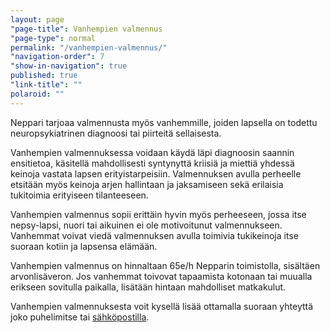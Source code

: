 ```yaml
---
layout: page
"page-title": Vanhempien valmennus
"page-type": normal
permalink: "/vanhempien-valmennus/"
"navigation-order": 7
"show-in-navigation": true
published: true
"link-title": ""
polaroid: ""
---
```









Neppari tarjoaa valmennusta myös vanhemmille, joiden lapsella on todettu neuropsykiatrinen diagnoosi tai piirteitä sellaisesta.

Vanhempien valmennuksessa voidaan käydä läpi diagnoosin saannin ensitietoa, käsitellä mahdollisesti syntynyttä kriisiä ja miettiä yhdessä keinoja vastata lapsen erityistarpeisiin. Valmennuksen avulla perheelle etsitään myös keinoja arjen hallintaan ja jaksamiseen sekä erilaisia tukitoimia erityiseen tilanteeseen.

Vanhempien valmennus sopii erittäin hyvin myös perheeseen, jossa itse nepsy-lapsi, nuori tai aikuinen ei ole motivoitunut valmennukseen. Vanhemmat voivat viedä valmennuksen avulla toimivia tukikeinoja itse suoraan kotiin ja lapsensa elämään.

Vanhempien valmennus on hinnaltaan 65e/h Nepparin toimistolla, sisältäen arvonlisäveron. Jos vanhemmat toivovat tapaamista kotonaan tai muualla erikseen sovitulla paikalla, lisätään hintaan mahdolliset matkakulut.

Vanhempien valmennuksesta voit kysellä lisää ottamalla suoraan yhteyttä joko puhelimitse tai [sähköpostilla](/ota-yhteytta).
